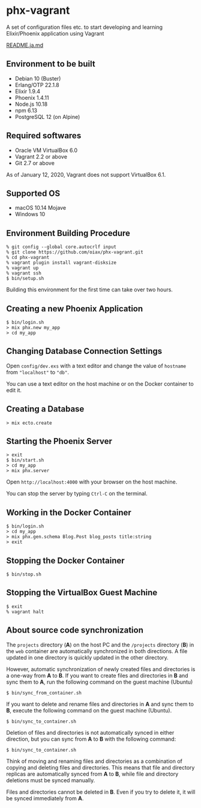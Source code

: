 # phx-vagrant

A set of configuration files etc. to start developing and learning Elixir/Phoenix application using Vagrant

[README.ja.md](README.ja.md)

## Environment to be built

* Debian 10 (Buster)
* Erlang/OTP 22.1.8
* Elixir 1.9.4
* Phoenix 1.4.11
* Node.js 10.18
* npm 6.13
* PostgreSQL 12 (on Alpine)

## Required softwares

* Oracle VM VirtualBox 6.0
* Vagrant 2.2 or above
* Git 2.7 or above

As of January 12, 2020, Vagrant does not support VirtualBox 6.1.

## Supported OS

* macOS 10.14 Mojave
* Windows 10

## Environment Building Procedure

```
% git config --global core.autocrlf input
% git clone https://github.com/oiax/phx-vagrant.git
% cd phx-vagrant
% vagrant plugin install vagrant-disksize
% vagrant up
% vagrant ssh
$ bin/setup.sh
```

Building this environment for the first time can take over two hours.

## Creating a new Phoenix Application

```
$ bin/login.sh
> mix phx.new my_app
> cd my_app
```

## Changing Database Connection Settings

Open `config/dev.exs` with a text editor and change the value of `hostname` from `"localhost"` to `"db"`.

You can use a text editor on the host machine or on the Docker container to edit it.

## Creating a Database

```
> mix ecto.create
```

## Starting the Phoenix Server

```
> exit
$ bin/start.sh
> cd my_app
> mix phx.server
```

Open `http://localhost:4000` with your browser on the host machine.

You can stop the server by typing `Ctrl-C` on the terminal.

## Working in the Docker Container

```
$ bin/login.sh
> cd my_app
> mix phx.gen.schema Blog.Post blog_posts title:string
> exit
```

## Stopping the Docker Container

```
$ bin/stop.sh
```

## Stopping the VirtualBox Guest Machine

```
$ exit
% vagrant halt
```

## About source code synchronization

The `projects` directory (**A**) on the host PC and the `/projects` directory (**B**)
in the `web` container are automatically synchronized in both directions.
A file updated in one directory is quickly updated in the other directory.

However, automatic synchronization of newly created files and directories is a
one-way from **A** to **B**. If you want to create files and directories in **B**
and sync them to **A**, run the following command on the guest machine (Ubuntu)

```
$ bin/sync_from_container.sh
```

If you want to delete and rename files and directories in **A** and sync them to
**B**, execute the following command on the guest machine (Ubuntu).

```
$ bin/sync_to_container.sh
```

Deletion of files and directories is not automatically synced in either direction, but you can sync from **A** to **B** with the following command:

```
$ bin/sync_to_container.sh
```

Think of moving and renaming files and directories as a combination of copying and deleting files and directories. This means that file and directory replicas are automatically synced from **A** to **B**, while file and directory deletions must be synced manually.

Files and directories cannot be deleted in **B**. Even if you try to delete it,
it will be synced immediately from **A**.
